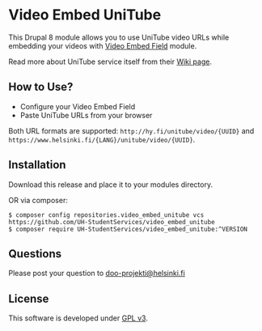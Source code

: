 # Video Embed UniTube
This Drupal 8 module allows you to use UniTube video URLs while embedding your videos
with [Video Embed Field](https://www.drupal.org/project/video_embed_field)
module.

Read more about UniTube service itself from their [Wiki page](https://wiki.helsinki.fi/display/unitube/UniTube+Service).

## How to Use?
* Configure your Video Embed Field
* Paste UniTube URLs from your browser

Both URL formats are supported: `http://hy.fi/unitube/video/{UUID}` and
`https://www.helsinki.fi/{LANG}/unitube/video/{UUID}`.

## Installation
Download this release and place it to your modules directory.

OR via composer:
```
$ composer config repositories.video_embed_unitube vcs https://github.com/UH-StudentServices/video_embed_unitube
$ composer require UH-StudentServices/video_embed_unitube:^VERSION
```

## Questions
Please post your question to doo-projekti@helsinki.fi

## License
This software is developed under [GPL v3](LICENSE.txt).
